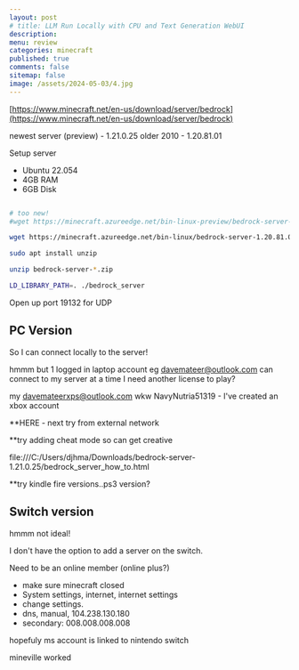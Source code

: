 ```yaml
---
layout: post
# title: LLM Run Locally with CPU and Text Generation WebUI 
description: 
menu: review
categories: minecraft
published: true 
comments: false     
sitemap: false
image: /assets/2024-05-03/4.jpg
---
```


<!-- [![alt text](/assets/2024-04-24/5.jpg "email"){:width="500px"}](/assets/2024-04-24/5.jpg) -->
<!-- [![alt text](/assets/2024-04-24/5.jpg "email")](/assets/2024-04-24/5.jpg) -->



[https://www.minecraft.net/en-us/download/server/bedrock](https://www.minecraft.net/en-us/download/server/bedrock)

newest server (preview) - 1.21.0.25 
older 2010 - 1.20.81.01


Setup server

- Ubuntu 22.054
- 4GB RAM
- 6GB Disk



```bash

# too new!
#wget https://minecraft.azureedge.net/bin-linux-preview/bedrock-server-1.21.0.25.zip

wget https://minecraft.azureedge.net/bin-linux/bedrock-server-1.20.81.01.zip

sudo apt install unzip

unzip bedrock-server-*.zip

LD_LIBRARY_PATH=. ./bedrock_server

```


Open up port 19132 for UDP

## PC Version

So I can connect locally to the server!

hmmm but 1 logged in laptop account eg davemateer@outlook.com can connect to my server at a time
I need another license to play?

my davemateerxps@outlook.com wkw NavyNutria51319 - I've created an xbox account

**HERE - next try from external network

**try adding cheat mode so can get creative 

file:///C:/Users/djhma/Downloads/bedrock-server-1.21.0.25/bedrock_server_how_to.html

**try kindle fire versions..ps3 version?

## Switch version

hmmm not ideal!

I don't have the option to add a server on the switch.
 
Need to be an online member (online plus?)

- make sure minecraft closed
- System settings, internet, internet settings
- change settings.
- dns, manual, 104.238.130.180
- secondary: 008.008.008.008

hopefuly ms account is linked to nintendo switch

mineville worked



